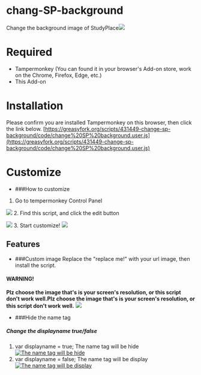 # chang-SP-background
Change the background image of StudyPlace[![](https://github.com/SyTemossy/chang-SP-background/blob/main/ex.png?raw=true)](https://github.com/SyTemossy/chang-SP-background/blob/main/ex.png?raw=true)
# Required
- Tampermonkey (You can found it in your browser's Add-on store, work on the Chrome, Firefox, Edge, etc.)
- This Add-on

# Installation
Please confirm you are installed Tampermonkey on this browser, then click the link below.
[https://greasyfork.org/scripts/431449-change-sp-background/code/change%20SP%20background.user.js](https://greasyfork.org/scripts/431449-change-sp-background/code/change%20SP%20background.user.js)

# Customize
- ###How to customize
1. Go to tempermonkey Control Panel

[![](https://github.com/SyTemossy/chang-SP-background/blob/main/ex2.png?raw=true)](https://github.com/SyTemossy/chang-SP-background/blob/main/ex2.png?raw=true)
2. Find this script, and click the edit button

[![](https://github.com/SyTemossy/chang-SP-background/blob/main/ex3.png?raw=true)](https://github.com/SyTemossy/chang-SP-background/blob/main/ex3.png?raw=true)
3. Start customize!
[![](https://github.com/SyTemossy/chang-SP-background/blob/main/ex4.png?raw=true)](https://github.com/SyTemossy/chang-SP-background/blob/main/ex4.png?raw=true)
## Features
- ###Custom image
Replace the "replace me!" with your url image, then install the script.
#### WARNING!
**Plz choose the image that's is your screen's resolution, or this script don't work well.Plz choose the image that's is your screen's resolution, or this script don't work well.**
[![](https://github.com/SyTemossy/chang-SP-background/blob/main/ex5.png?raw=true)](https://github.com/SyTemossy/chang-SP-background/blob/main/ex5.png?raw=true)
- ###Hide the name tag
##### Change the displayname true/false
1. var displayname = true; 
The name tag will be hide
[![The name tag will be hide](https://github.com/SyTemossy/chang-SP-background/blob/main/ex.png?raw=true "The name tag will be hide")](https://github.com/SyTemossy/chang-SP-background/blob/main/ex.png?raw=true "The name tag will be hide")
2. var displayname = false; 
The name tag will be display
[![The name tag will be display](https://github.com/SyTemossy/chang-SP-background/blob/main/ex1.png?raw=true)](https://github.com/SyTemossy/chang-SP-background/blob/main/ex1.png?raw=true)

